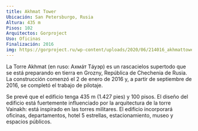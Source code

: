```yaml
---
title: Akhmat Tower
Ubicación: San Petersburgo, Rusia
Altura: 435 m
Pisos: 102
Arquitectos: Gorproject
Uso: Oficinas
Finalización: 2016
img: https://gorproject.ru/wp-content/uploads/2020/06/214016_akhmattower_exteriorwall_paulschroeckenstein-aerialrendering_night-1901521-700x895.jpg
---
```

La Torre Akhmat (en ruso: Ахмáт Тáуэр) es un rascacielos supertodo que se está preparando en tierra en Grozny, República de Chechenia de Rusia. La construcción comenzó el 2 de enero de 2016 y, a partir de septiembre de 2016, se completó el trabajo de pilotaje.

Se prevé que el edificio tenga 435 m (1.427 pies) y 100 pisos. El diseño del edificio está fuertemente influenciado por la arquitectura de la torre Vainakh: está inspirado en las torres militares. El edificio incorporará oficinas, departamentos, hotel 5 estrellas, estacionamiento, museo y espacios públicos.
